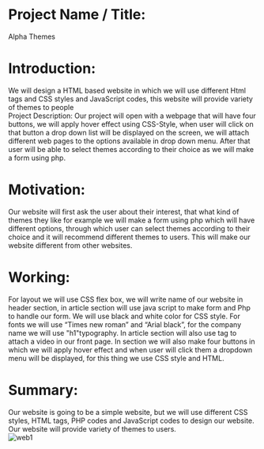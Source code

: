 # Project Name / Title: 
Alpha Themes 
# Introduction: 
We will design a HTML based website in which we will use different Html tags and CSS styles and JavaScript codes, this website will provide variety of themes to people  
Project Description: Our project will open with a webpage that will have four buttons, we  will apply hover effect using CSS-Style, when user will  click on that button a drop down list will be displayed on the screen, we will attach different web pages to the options available in  drop down menu. After that user will be able to select themes according to their choice as we will make a form using php. 
# Motivation: 
Our website will first ask the user about their interest, that what kind of themes they like for example we will make a form using php which will have different options, through which  user can select themes according to their choice and it will recommend different themes to users. This will make our website different from other websites.
# Working:
For layout we will use CSS flex box, we will write name of our website in header section, in article section will use java script to make form and Php to handle our form. We will use black and white color for CSS style. For fonts we will use “Times new roman” and “Arial black”, for the company name we will use "h1"typography. In article section will also use <embed> tag to attach a video in our front page. In section we will also make four buttons in which we will apply hover effect and when user will click them a dropdown menu will be displayed, for this thing we use CSS style and HTML.  
   
# Summary:
Our website is going to be a simple website, but we will use different CSS styles, HTML tags, PHP codes and JavaScript codes to design our website. Our website will provide variety of themes to users.  
![web1](https://user-images.githubusercontent.com/91987110/193249555-189e2762-61cc-4cea-b71f-fc1d782159d9.jpg)

